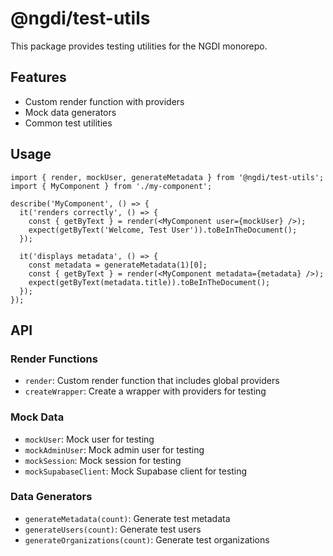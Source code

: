 # @ngdi/test-utils

This package provides testing utilities for the NGDI monorepo.

## Features

- Custom render function with providers
- Mock data generators
- Common test utilities

## Usage

```tsx
import { render, mockUser, generateMetadata } from '@ngdi/test-utils';
import { MyComponent } from './my-component';

describe('MyComponent', () => {
  it('renders correctly', () => {
    const { getByText } = render(<MyComponent user={mockUser} />);
    expect(getByText('Welcome, Test User')).toBeInTheDocument();
  });

  it('displays metadata', () => {
    const metadata = generateMetadata(1)[0];
    const { getByText } = render(<MyComponent metadata={metadata} />);
    expect(getByText(metadata.title)).toBeInTheDocument();
  });
});
```

## API

### Render Functions

- `render`: Custom render function that includes global providers
- `createWrapper`: Create a wrapper with providers for testing

### Mock Data

- `mockUser`: Mock user for testing
- `mockAdminUser`: Mock admin user for testing
- `mockSession`: Mock session for testing
- `mockSupabaseClient`: Mock Supabase client for testing

### Data Generators

- `generateMetadata(count)`: Generate test metadata
- `generateUsers(count)`: Generate test users
- `generateOrganizations(count)`: Generate test organizations
